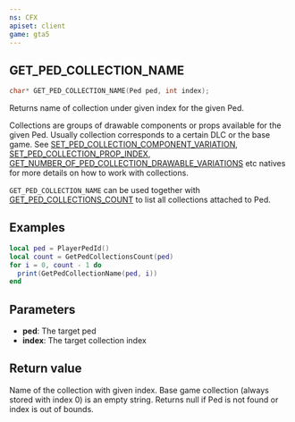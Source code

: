 ```yaml
---
ns: CFX
apiset: client
game: gta5
---
```

## GET_PED_COLLECTION_NAME

```c
char* GET_PED_COLLECTION_NAME(Ped ped, int index);
```

Returns name of collection under given index for the given Ped.

Collections are groups of drawable components or props available for the given Ped. Usually collection corresponds to a certain DLC or the base game. See [SET_PED_COLLECTION_COMPONENT_VARIATION](#_0x88711BBA), [SET_PED_COLLECTION_PROP_INDEX](#_0x75240BCB), [GET_NUMBER_OF_PED_COLLECTION_DRAWABLE_VARIATIONS](#_0x310D0271) etc natives for more details on how to work with collections.

`GET_PED_COLLECTION_NAME` can be used together with [GET_PED_COLLECTIONS_COUNT](#_0x45946359) to list all collections attached to Ped.

## Examples

```lua
local ped = PlayerPedId()
local count = GetPedCollectionsCount(ped)
for i = 0, count - 1 do
  print(GetPedCollectionName(ped, i))
end
```

## Parameters
* **ped**: The target ped
* **index**: The target collection index

## Return value
Name of the collection with given index. Base game collection (always stored with index 0) is an empty string. Returns null if Ped is not found or index is out of bounds.
